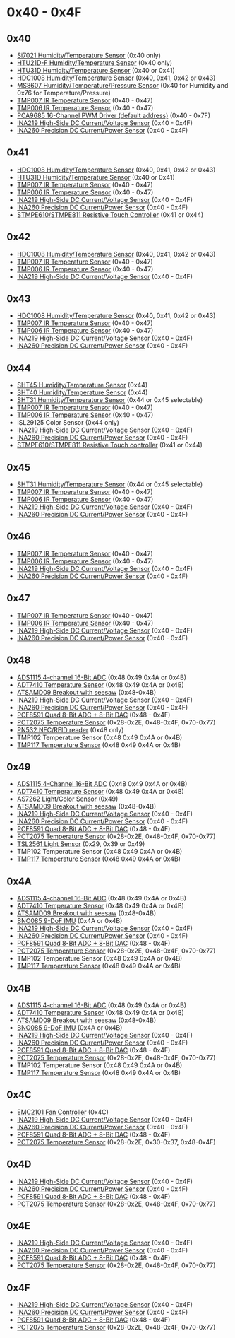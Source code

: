 # 0x40 - 0x4F

## 0x40

- [Si7021 Humidity/Temperature Sensor](https://www.adafruit.com/product/3251) (0x40 only)
- [HTU21D-F Humidity/Temperature Sensor](https://www.adafruit.com/product/1899) (0x40 only)
- [HTU31D Humidity/Temperature Sensor](https://www.adafruit.com/product/4832) (0x40 or 0x41)
- [HDC1008 Humidity/Temperature Sensor](https://www.adafruit.com/product/2635) (0x40, 0x41, 0x42 or 0x43)
- [MS8607 Humidity/Temperature/Pressure Sensor](https://www.adafruit.com/product/4716) (0x40 for Humidity and 0x76 for Temperature/Pressure)
- [TMP007 IR Temperature Sensor](https://www.adafruit.com/product/2023) (0x40 - 0x47)
- [TMP006 IR Temperature Sensor](https://www.adafruit.com/product/1296) (0x40 - 0x47)
- [PCA9685 16-Channel PWM Driver (default address)](https://www.adafruit.com/product/815) (0x40 - 0x7F)
- [INA219 High-Side DC Current/Voltage Sensor](https://www.adafruit.com/product/904) (0x40 - 0x4F)
- [INA260 Precision DC Current/Power Sensor](https://www.adafruit.com/product/4226) (0x40 - 0x4F)

## 0x41

- [HDC1008 Humidity/Temperature Sensor](https://www.adafruit.com/product/2635) (0x40, 0x41, 0x42 or 0x43)
- [HTU31D Humidity/Temperature Sensor](https://www.adafruit.com/product/4832) (0x40 or 0x41)
- [TMP007 IR Temperature Sensor](https://www.adafruit.com/product/2023) (0x40 - 0x47)
- [TMP006 IR Temperature Sensor](https://www.adafruit.com/product/1296) (0x40 - 0x47)
- [INA219 High-Side DC Current/Voltage Sensor](https://www.adafruit.com/product/904) (0x40 - 0x4F)
- [INA260 Precision DC Current/Power Sensor](https://www.adafruit.com/product/4226) (0x40 - 0x4F)
- [STMPE610/STMPE811 Resistive Touch Controller](https://www.adafruit.com/product/1571) (0x41 or 0x44)

## 0x42

- [HDC1008 Humidity/Temperature Sensor](https://www.adafruit.com/product/2635) (0x40, 0x41, 0x42 or 0x43)
- [TMP007 IR Temperature Sensor](https://www.adafruit.com/product/2023) (0x40 - 0x47)
- [TMP006 IR Temperature Sensor](https://www.adafruit.com/product/1296) (0x40 - 0x47)
- [INA219 High-Side DC Current/Voltage Sensor](https://www.adafruit.com/product/904) (0x40 - 0x4F)

## 0x43

- [HDC1008 Humidity/Temperature Sensor](https://www.adafruit.com/product/2635) (0x40, 0x41, 0x42 or 0x43)
- [TMP007 IR Temperature Sensor](https://www.adafruit.com/product/2023) (0x40 - 0x47)
- [TMP006 IR Temperature Sensor](https://www.adafruit.com/product/1296) (0x40 - 0x47)
- [INA219 High-Side DC Current/Voltage Sensor](https://www.adafruit.com/product/904) (0x40 - 0x4F)
- [INA260 Precision DC Current/Power Sensor](https://www.adafruit.com/product/4226) (0x40 - 0x4F)

## 0x44

- [SHT45 Humidity/Temperature Sensor](https://www.adafruit.com/product/5665) (0x44)
- [SHT40 Humidity/Temperature Sensor](https://www.adafruit.com/product/4885) (0x44)
- [SHT31 Humidity/Temperature Sensor](https://www.adafruit.com/product/2857) (0x44 or 0x45 selectable)
- [TMP007 IR Temperature Sensor](https://www.adafruit.com/product/2023) (0x40 - 0x47)
- [TMP006 IR Temperature Sensor](https://www.adafruit.com/product/1296) (0x40 - 0x47)
- ISL29125 Color Sensor (0x44 only)
- [INA219 High-Side DC Current/Voltage Sensor](https://www.adafruit.com/product/904) (0x40 - 0x4F)
- [INA260 Precision DC Current/Power Sensor](https://www.adafruit.com/product/4226) (0x40 - 0x4F)
- [STMPE610/STMPE811 Resistive Touch controller](https://www.adafruit.com/product/1571) (0x41 or 0x44)

## 0x45

- [SHT31 Humidity/Temperature Sensor](https://www.adafruit.com/product/2857) (0x44 or 0x45 selectable)
- [TMP007 IR Temperature Sensor](https://www.adafruit.com/product/2023) (0x40 - 0x47)
- [TMP006 IR Temperature Sensor](https://www.adafruit.com/product/1296) (0x40 - 0x47)
- [INA219 High-Side DC Current/Voltage Sensor](https://www.adafruit.com/product/904) (0x40 - 0x4F)
- [INA260 Precision DC Current/Power Sensor](https://www.adafruit.com/product/4226) (0x40 - 0x4F)

## 0x46

- [TMP007 IR Temperature Sensor](https://www.adafruit.com/product/2023) (0x40 - 0x47)
- [TMP006 IR Temperature Sensor](https://www.adafruit.com/product/1296) (0x40 - 0x47)
- [INA219 High-Side DC Current/Voltage Sensor](https://www.adafruit.com/product/904) (0x40 - 0x4F)
- [INA260 Precision DC Current/Power Sensor](https://www.adafruit.com/product/4226) (0x40 - 0x4F)

## 0x47

- [TMP007 IR Temperature Sensor](https://www.adafruit.com/product/2023) (0x40 - 0x47)
- [TMP006 IR Temperature Sensor](https://www.adafruit.com/product/1296) (0x40 - 0x47)
- [INA219 High-Side DC Current/Voltage Sensor](https://www.adafruit.com/product/904) (0x40 - 0x4F)
- [INA260 Precision DC Current/Power Sensor](https://www.adafruit.com/product/4226) (0x40 - 0x4F)

## 0x48

- [ADS1115 4-channel 16-Bit ADC](https://www.adafruit.com/product/1085) (0x48 0x49 0x4A or 0x4B)
- [ADT7410 Temperature Sensor](https://www.adafruit.com/product/4089) (0x48 0x49 0x4A or 0x4B)
- [ATSAMD09 Breakout with seesaw](https://www.adafruit.com/product/3657) (0x48-0x4B)
- [INA219 High-Side DC Current/Voltage Sensor](https://www.adafruit.com/product/904) (0x40 - 0x4F)
- [INA260 Precision DC Current/Power Sensor](https://www.adafruit.com/product/4226) (0x40 - 0x4F)
- [PCF8591 Quad 8-Bit ADC + 8-Bit DAC](https://www.adafruit.com/product/4648) (0x48 - 0x4F)
- [PCT2075 Temperature Sensor](https://www.adafruit.com/product/4369) (0x28-0x2E, 0x48-0x4F, 0x70-0x77)
- [PN532 NFC/RFID reader](https://www.adafruit.com/product/364) (0x48 only)
- TMP102 Temperature Sensor (0x48 0x49 0x4A or 0x4B)
- [TMP117 Temperature Sensor](https://www.adafruit.com/product/4821) (0x48 0x49 0x4A or 0x4B)

## 0x49

- [ADS1115 4-Channel 16-Bit ADC](https://www.adafruit.com/product/1085) (0x48 0x49 0x4A or 0x4B)
- [ADT7410 Temperature Sensor](https://www.adafruit.com/product/4089) (0x48 0x49 0x4A or 0x4B)
- [AS7262 Light/Color Sensor](https://www.adafruit.com/product/3779) (0x49)
- [ATSAMD09 Breakout with seesaw](https://www.adafruit.com/product/3657) (0x48-0x4B)
- [INA219 High-Side DC Current/Voltage Sensor](https://www.adafruit.com/product/904) (0x40 - 0x4F)
- [INA260 Precision DC Current/Power Sensor](https://www.adafruit.com/product/4226) (0x40 - 0x4F)
- [PCF8591 Quad 8-Bit ADC + 8-Bit DAC](https://www.adafruit.com/product/4648) (0x48 - 0x4F)
- [PCT2075 Temperature Sensor](https://www.adafruit.com/product/4369) (0x28-0x2E, 0x48-0x4F, 0x70-0x77)
- [TSL2561 Light Sensor](https://www.adafruit.com/product/439) (0x29, 0x39 or 0x49)
- TMP102 Temperature Sensor (0x48 0x49 0x4A or 0x4B)
- [TMP117 Temperature Sensor](https://www.adafruit.com/product/4821) (0x48 0x49 0x4A or 0x4B)

## 0x4A

- [ADS1115 4-channel 16-Bit ADC](https://www.adafruit.com/product/1085) (0x48 0x49 0x4A or 0x4B)
- [ADT7410 Temperature Sensor](https://www.adafruit.com/product/4089) (0x48 0x49 0x4A or 0x4B)
- [ATSAMD09 Breakout with seesaw](https://www.adafruit.com/product/3657) (0x48-0x4B)
- [BNO085 9-DoF IMU](https://www.adafruit.com/product/4754) (0x4A or 0x4B)
- [INA219 High-Side DC Current/Voltage Sensor](https://www.adafruit.com/product/904) (0x40 - 0x4F)
- [INA260 Precision DC Current/Power Sensor](https://www.adafruit.com/product/4226) (0x40 - 0x4F)
- [PCF8591 Quad 8-Bit ADC + 8-Bit DAC](https://www.adafruit.com/product/4648) (0x48 - 0x4F)
- [PCT2075 Temperature Sensor](https://www.adafruit.com/product/4369) (0x28-0x2E, 0x48-0x4F, 0x70-0x77)
- TMP102 Temperature Sensor (0x48 0x49 0x4A or 0x4B)
- [TMP117 Temperature Sensor](https://www.adafruit.com/product/4821) (0x48 0x49 0x4A or 0x4B)

## 0x4B

- [ADS1115 4-channel 16-Bit ADC](https://www.adafruit.com/product/1085) (0x48 0x49 0x4A or 0x4B)
- [ADT7410 Temperature Sensor](https://www.adafruit.com/product/4089) (0x48 0x49 0x4A or 0x4B)
- [ATSAMD09 Breakout with seesaw](https://www.adafruit.com/product/3657) (0x48-0x4B)
- [BNO085 9-DoF IMU](https://www.adafruit.com/product/4754) (0x4A or 0x4B)
- [INA219 High-Side DC Current/Voltage Sensor](https://www.adafruit.com/product/904) (0x40 - 0x4F)
- [INA260 Precision DC Current/Power Sensor](https://www.adafruit.com/product/4226) (0x40 - 0x4F)
- [PCF8591 Quad 8-Bit ADC + 8-Bit DAC](https://www.adafruit.com/product/4648) (0x48 - 0x4F)
- [PCT2075 Temperature Sensor](https://www.adafruit.com/product/4369) (0x28-0x2E, 0x48-0x4F, 0x70-0x77)
- TMP102 Temperature Sensor (0x48 0x49 0x4A or 0x4B)
- [TMP117 Temperature Sensor](https://www.adafruit.com/product/4821) (0x48 0x49 0x4A or 0x4B)

## 0x4C

- [EMC2101 Fan Controller](https://www.adafruit.com/product/4808) (0x4C)
- [INA219 High-Side DC Current/Voltage Sensor](https://www.adafruit.com/product/904) (0x40 - 0x4F)
- [INA260 Precision DC Current/Power Sensor](https://www.adafruit.com/product/4226) (0x40 - 0x4F)
- [PCF8591 Quad 8-Bit ADC + 8-Bit DAC](https://www.adafruit.com/product/4648) (0x48 - 0x4F)
- [PCT2075 Temperature Sensor](https://www.adafruit.com/product/4369) (0x28-0x2E, 0x30-0x37, 0x48-0x4F)

## 0x4D

- [INA219 High-Side DC Current/Voltage Sensor](https://www.adafruit.com/product/904) (0x40 - 0x4F)
- [INA260 Precision DC Current/Power Sensor](https://www.adafruit.com/product/4226) (0x40 - 0x4F)
- [PCF8591 Quad 8-Bit ADC + 8-Bit DAC](https://www.adafruit.com/product/4648) (0x48 - 0x4F)
- [PCT2075 Temperature Sensor](https://www.adafruit.com/product/4369) (0x28-0x2E, 0x48-0x4F, 0x70-0x77)

## 0x4E

- [INA219 High-Side DC Current/Voltage Sensor](https://www.adafruit.com/product/904) (0x40 - 0x4F)
- [INA260 Precision DC Current/Power Sensor](https://www.adafruit.com/product/4226) (0x40 - 0x4F)
- [PCF8591 Quad 8-Bit ADC + 8-Bit DAC](https://www.adafruit.com/product/4648) (0x48 - 0x4F)
- [PCT2075 Temperature Sensor](https://www.adafruit.com/product/4369) (0x28-0x2E, 0x48-0x4F, 0x70-0x77)

## 0x4F

- [INA219 High-Side DC Current/Voltage Sensor](https://www.adafruit.com/product/904) (0x40 - 0x4F)
- [INA260 Precision DC Current/Power Sensor](https://www.adafruit.com/product/4226) (0x40 - 0x4F)
- [PCF8591 Quad 8-Bit ADC + 8-Bit DAC](https://www.adafruit.com/product/4648) (0x48 - 0x4F)
- [PCT2075 Temperature Sensor](https://www.adafruit.com/product/4369) (0x28-0x2E, 0x48-0x4F, 0x70-0x77)

